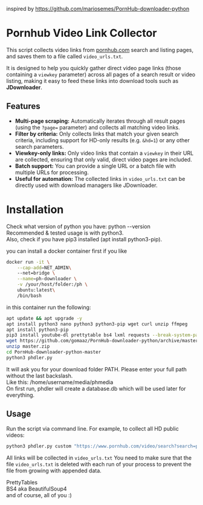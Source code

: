 inspired by https://github.com/mariosemes/PornHub-downloader-python

# Pornhub Video Link Collector

This script collects video links from [pornhub.com](https://www.pornhub.com) search and listing pages, and saves them to a file called `video_urls.txt`.

It is designed to help you quickly gather direct video page links (those containing a `viewkey` parameter) across all pages of a search result or video listing, making it easy to feed these links into download tools such as **JDownloader**.

## Features

- **Multi-page scraping:** Automatically iterates through all result pages (using the `?page=` parameter) and collects all matching video links.
- **Filter by criteria:** Only collects links that match your given search criteria, including support for HD-only results (e.g. `&hd=1`) or any other search parameters.
- **Viewkey-only links:** Only video links that contain a `viewkey` in their URL are collected, ensuring that only valid, direct video pages are included.
- **Batch support:** You can provide a single URL or a batch file with multiple URLs for processing.
- **Useful for automation:** The collected links in `video_urls.txt` can be directly used with download managers like JDownloader.

# Installation

Check what version of python you have: python --version <br />
Recommended & tested usage is with python3. <br />
Also, check if you have pip3 installed (apt install python3-pip). <br />

you can install a docker container first if you like
```bash
docker run -it \
    --cap-add=NET_ADMIN\ 
    --net=bridge \
    --name=ph-downloader \
    -v /your/host/folder:/ph \
    ubuntu:latest\
    /bin/bash
```

in this container run the following:

```bash
apt update && apt upgrade -y       
apt install python3 nano python3 python3-pip wget curl unzip ffmpeg
apt install python3-pip
pip3 install youtube-dl prettytable bs4 lxml requests --break-system-packages
wget https://github.com/gomaaz/PornHub-downloader-python/archive/master.zip
unzip master.zip
cd PornHub-downloader-python-master
python3 phdler.py
```
It will ask you for your download folder PATH. Please enter your full path without the last backslash. <br />
Like this: /home/username/media/phmedia <br />
On first run, phdler will create a database.db which will be used later for everything.

## Usage

Run the script via command line. For example, to collect all HD public videos:

```sh
python3 phdler.py custom "https://www.pornhub.com/video/search?search=public&hd=1"
```
All links will be collected in `video_urls.txt`
You need to make sure that the file `video_urls.txt` is deleted with each run of your process to prevent the file from growing with appended data.



PrettyTables <br />
BS4 aka BeautifulSoup4 <br />
and of course, all of you :)
